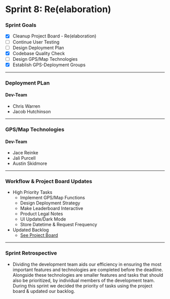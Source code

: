 # Sprint 8: Re(elaboration)

### Sprint Goals
- [X] Cleanup Project Board - Re(elaboration)
- [ ] Continue User Testing
- [ ] Design Deployment Plan
- [X] Codebase Quality Check
- [ ] Design GPS/Map Technologies
- [X] Establish GPS-Deployment Groups

---

### Deployment PLan

#### Dev-Team
* Chris Warren
* Jacob Hutchinson

---

### GPS/Map Technologies

#### Dev-Team
* Jace Reinke
* Jali Purcell
* Austin Skidmore

---

### Workflow & Project Board Updates
* High Priority Tasks
  * Implement GPS/Map Functions
  * Design Deployment Strategy
  * Make Leaderboard Interactive
  * Product Legal Notes
  * UI Update/Dark Mode
  * Store Datetime & Request Frequency
* Updated Backlog
  * [See Project Board](https://github.com/orgs/Developer-DUCS/projects/3/views/1)

---

### Sprint Retrospective
* Dividing the development team aids our efficiency in ensuring the most important features and technologies are completed before the deadline. Alongside these technologies are smaller features and tasks that should also be prioritized, by individual members of the development team. During this sprint we decided the priority of tasks using the project board & updated our backlog. 
